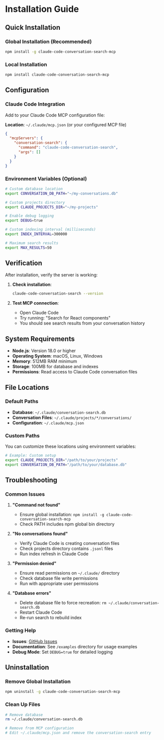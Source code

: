 # Installation Guide

## Quick Installation

### Global Installation (Recommended)

```bash
npm install -g claude-code-conversation-search-mcp
```

### Local Installation

```bash
npm install claude-code-conversation-search-mcp
```

## Configuration

### Claude Code Integration

Add to your Claude Code MCP configuration file:

**Location**: `~/.claude/mcp.json` (or your configured MCP file)

```json
{
  "mcpServers": {
    "conversation-search": {
      "command": "claude-code-conversation-search",
      "args": []
    }
  }
}
```

### Environment Variables (Optional)

```bash
# Custom database location
export CONVERSATION_DB_PATH="~/my-conversations.db"

# Custom projects directory  
export CLAUDE_PROJECTS_DIR="~/my-projects"

# Enable debug logging
export DEBUG=true

# Custom indexing interval (milliseconds)
export INDEX_INTERVAL=300000

# Maximum search results
export MAX_RESULTS=50
```

## Verification

After installation, verify the server is working:

1. **Check installation**:
   ```bash
   claude-code-conversation-search --version
   ```

2. **Test MCP connection**:
   - Open Claude Code
   - Try running: "Search for React components"
   - You should see search results from your conversation history

## System Requirements

- **Node.js**: Version 18.0 or higher
- **Operating System**: macOS, Linux, Windows
- **Memory**: 512MB RAM minimum
- **Storage**: 100MB for database and indexes
- **Permissions**: Read access to Claude Code conversation files

## File Locations

### Default Paths

- **Database**: `~/.claude/conversation-search.db`
- **Conversation Files**: `~/.claude/projects/*/conversations/`
- **Configuration**: `~/.claude/mcp.json`

### Custom Paths

You can customize these locations using environment variables:

```bash
# Example: Custom setup
export CLAUDE_PROJECTS_DIR="/path/to/your/projects"
export CONVERSATION_DB_PATH="/path/to/your/database.db"
```

## Troubleshooting

### Common Issues

1. **"Command not found"**
   - Ensure global installation: `npm install -g claude-code-conversation-search-mcp`
   - Check PATH includes npm global bin directory

2. **"No conversations found"**
   - Verify Claude Code is creating conversation files
   - Check projects directory contains `.jsonl` files
   - Run index refresh in Claude Code

3. **"Permission denied"**
   - Ensure read permissions on `~/.claude/` directory
   - Check database file write permissions
   - Run with appropriate user permissions

4. **"Database errors"**
   - Delete database file to force recreation: `rm ~/.claude/conversation-search.db`
   - Restart Claude Code
   - Re-run search to rebuild index

### Getting Help

- **Issues**: [GitHub Issues](https://github.com/user/claude-code-conversation-search-mcp/issues)
- **Documentation**: See `/examples` directory for usage examples
- **Debug Mode**: Set `DEBUG=true` for detailed logging

## Uninstallation

### Remove Global Installation

```bash
npm uninstall -g claude-code-conversation-search-mcp
```

### Clean Up Files

```bash
# Remove database
rm ~/.claude/conversation-search.db

# Remove from MCP configuration
# Edit ~/.claude/mcp.json and remove the conversation-search entry
```
